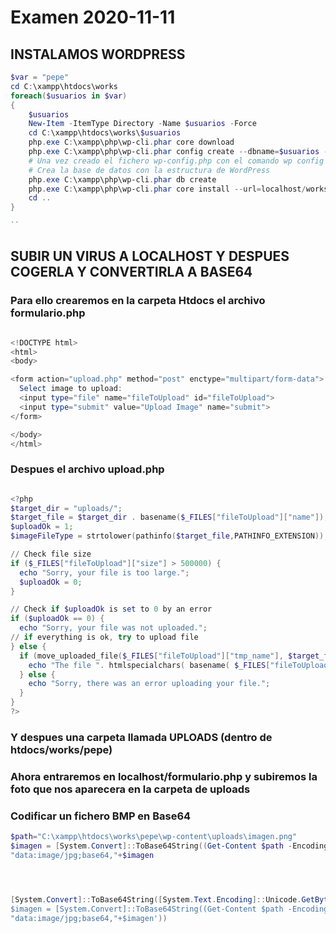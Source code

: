 # Examen 2020-11-11

## INSTALAMOS WORDPRESS

``` powershell
$var = "pepe"
cd C:\xampp\htdocs\works
foreach($usuarios in $var)
{
    $usuarios
    New-Item -ItemType Directory -Name $usuarios -Force
    cd C:\xampp\htdocs\works\$usuarios
    php.exe C:\xampp\php\wp-cli.phar core download
    php.exe C:\xampp\php\wp-cli.phar config create --dbname=$usuarios --dbuser=root
    # Una vez creado el fichero wp-config.php con el comando wp config create --dbname=wptest --dbuser=miusuario --dbpass=miclave --locale=es_ES
    # Crea la base de datos con la estructura de WordPress
    php.exe C:\xampp\php\wp-cli.phar db create
    php.exe C:\xampp\php\wp-cli.phar core install --url=localhost/works/$usuarios --title="Este es el sitio de $usuarios" --admin_user=root --admin_password=Andel_1928 --admin_email=mi@email.com 
    cd ..
}

``
``` 

## SUBIR UN VIRUS A LOCALHOST Y DESPUES COGERLA Y CONVERTIRLA A BASE64 

### Para ello crearemos en la carpeta Htdocs el archivo formulario.php

```powershell

<!DOCTYPE html>
<html>
<body>

<form action="upload.php" method="post" enctype="multipart/form-data">
  Select image to upload:
  <input type="file" name="fileToUpload" id="fileToUpload">
  <input type="submit" value="Upload Image" name="submit">
</form>

</body>
</html>

```

###  Despues el archivo upload.php

```powershell

<?php
$target_dir = "uploads/";
$target_file = $target_dir . basename($_FILES["fileToUpload"]["name"]);
$uploadOk = 1;
$imageFileType = strtolower(pathinfo($target_file,PATHINFO_EXTENSION));

// Check file size
if ($_FILES["fileToUpload"]["size"] > 500000) {
  echo "Sorry, your file is too large.";
  $uploadOk = 0;
}

// Check if $uploadOk is set to 0 by an error
if ($uploadOk == 0) {
  echo "Sorry, your file was not uploaded.";
// if everything is ok, try to upload file
} else {
  if (move_uploaded_file($_FILES["fileToUpload"]["tmp_name"], $target_file)) {
    echo "The file ". htmlspecialchars( basename( $_FILES["fileToUpload"]["name"])). " has been uploaded.";
  } else {
    echo "Sorry, there was an error uploading your file.";
  }
}
?>

```
### Y despues una carpeta llamada UPLOADS (dentro de htdocs/works/pepe)


### Ahora entraremos en localhost/formulario.php y subiremos la foto que nos aparecera en la carpeta de uploads


### Codificar un fichero BMP en Base64

``` powershell
$path="C:\xampp\htdocs\works\pepe\wp-content\uploads\imagen.png"
$imagen = [System.Convert]::ToBase64String((Get-Content $path -Encoding Byte))
"data:image/jpg;base64,"+$imagen




[System.Convert]::ToBase64String([System.Text.Encoding]::Unicode.GetBytes('$path="C:\xampp\htdocs\works\pepe\wp-content\uploads\imagen.png"
$imagen = [System.Convert]::ToBase64String((Get-Content $path -Encoding Byte))
"data:image/jpg;base64,"+$imagen'))
``` 
